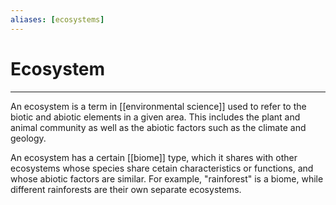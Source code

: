 ```yaml
---
aliases: [ecosystems]
---
```

# Ecosystem


---
An ecosystem is a term in [[environmental science]] used to refer to the biotic and abiotic elements in a given area. This includes the plant and animal community as well as the abiotic factors such as the climate and geology. 

An ecosystem has a certain [[biome]] type, which it shares with other ecosystems whose species share cetain characteristics or functions, and whose abiotic factors are similar. For example, "rainforest" is a biome, while different rainforests are their own separate ecosystems. 